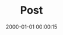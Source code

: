 ---
layout: post
title:  "Post"
date:   2000-01-01 00:00:15
categories: jekyll update
excerpt: Post
---
